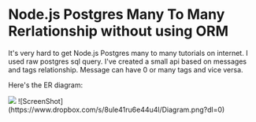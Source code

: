 # Node.js Postgres Many To Many Rerlationship without using ORM

It's very hard to get Node.js Postgres many to many tutorials on internet. I used raw postgres sql query. I've created a small api based on messages and tags relationship. Message can have 0 or many tags and vice versa.

Here's the ER diagram:

<img src="https://www.dropbox.com/s/8ule41ru6e44u4l/Diagram.png?dl=0"/>
![ScreenShot](https://www.dropbox.com/s/8ule41ru6e44u4l/Diagram.png?dl=0)
  
